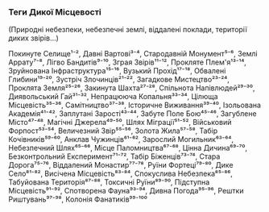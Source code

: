 ### Теги Дикої Місцевості
(Природні небезпеки, небезпечні землі, віддалені поклади, території диких звірів…)

Покинуте Селище¹⁻², Давні Вартові³⁻⁴, Стародавній Монумент⁵⁻⁶, Землі Аррату⁷⁻⁸, Лігво Бандитів⁹⁻¹⁰, Зграя Звірів¹¹⁻¹², Прокляте Плем'я¹³⁻¹⁴, Зруйнована Інфраструктура¹⁵⁻¹⁶, Вузький Прохід¹⁷⁻¹⁸, Обвалені Глибини¹⁹⁻²⁰, Зустріч Злочинців²¹⁻²², Загадкове Мистецтво²³⁻²⁴, Проклята Земля²⁵⁻²⁶, Закинута Шахта²⁷⁻²⁸, Спільнота Напівлюдей²⁹⁻³⁰, Диявольський Гай³¹⁻³², Непрацююча Копальня³³⁻³⁴, Цілюща Місцевість³⁵⁻³⁶, Самітництво³⁷⁻³⁸, Історичне Виживання³⁹⁻⁴⁰, Ізольована Академія⁴¹⁻⁴², Заплутані Зарості⁴³⁻⁴⁴, Забуте Поле Бою⁴⁵⁻⁴⁶, Загублене Місто⁴⁷⁻⁴⁸, Магічні Джерела⁴⁹⁻⁵⁰, Шлях Міграції⁵¹⁻⁵², Військовий Форпост⁵³⁻⁵⁴, Величезний Звір⁵⁵⁻⁵⁶, Золота Жила⁵⁷⁻⁵⁸, Табір Кочівників⁵⁹⁻⁶⁰, Анклав Чужинців⁶¹⁻⁶², Зарослий Могильник⁶³⁻⁶⁴, Небезпечний Шлях⁶⁵⁻⁶⁶, Місце Паломництва⁶⁷⁻⁶⁸, Цінна Дичина⁶⁹⁻⁷⁰, Безконтрольний Експеримент⁷¹⁻⁷², Табір Біженців⁷³⁻⁷⁴, Стара Дорога⁷⁵⁻⁷⁶, Віддалений Монастир⁷⁷⁻⁷⁸, Руїни Фортеці⁷⁹⁻⁸⁰, Дике Село⁸¹⁻⁸², Висічена Місцевість⁸³⁻⁸⁴, Спокуслива Небезпека⁸⁵⁻⁸⁶, Табуйована Територія⁸⁷⁻⁸⁸, Токсичні Руїни⁸⁹⁻⁹⁰, Підступна Місцевість⁹¹⁻⁹², Спотворена Фауна⁹³⁻⁹⁴, Дивна Погода⁹⁵⁻⁹⁶, Рештки Риштувань⁹⁷⁻⁹⁸, Колонія Фанатиків⁹⁹⁻¹⁰⁰